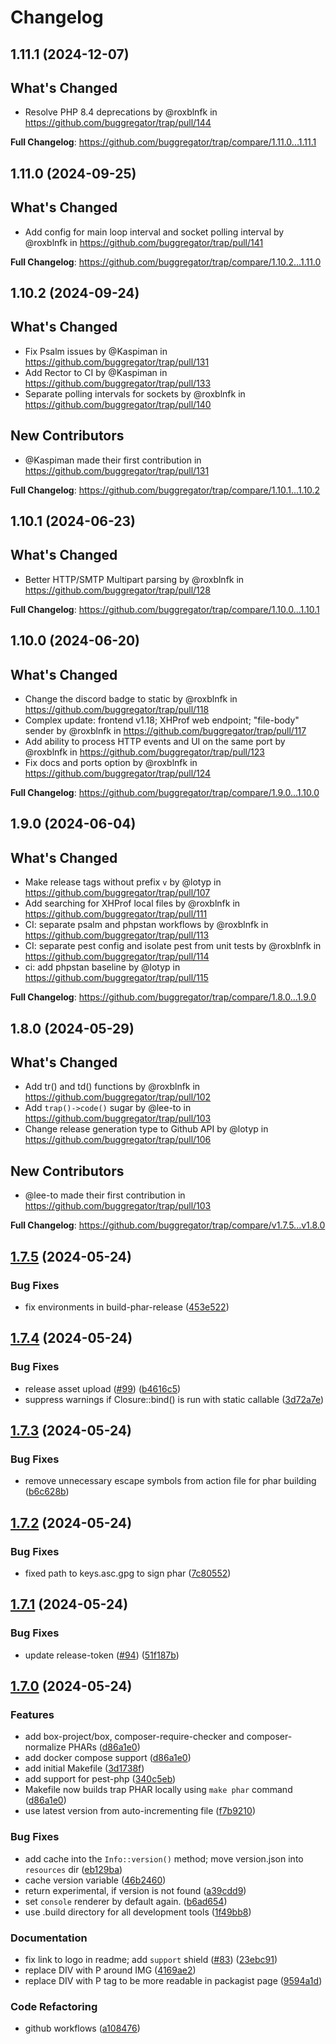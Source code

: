 # Changelog

## 1.11.1 (2024-12-07)

## What's Changed
* Resolve PHP 8.4 deprecations by @roxblnfk in https://github.com/buggregator/trap/pull/144


**Full Changelog**: https://github.com/buggregator/trap/compare/1.11.0...1.11.1

## 1.11.0 (2024-09-25)

## What's Changed
* Add config for main loop interval and socket polling interval by @roxblnfk in https://github.com/buggregator/trap/pull/141


**Full Changelog**: https://github.com/buggregator/trap/compare/1.10.2...1.11.0

## 1.10.2 (2024-09-24)

## What's Changed
* Fix Psalm issues by @Kaspiman in https://github.com/buggregator/trap/pull/131
* Add Rector to CI by @Kaspiman in https://github.com/buggregator/trap/pull/133
* Separate polling intervals for sockets by @roxblnfk in https://github.com/buggregator/trap/pull/140

## New Contributors
* @Kaspiman made their first contribution in https://github.com/buggregator/trap/pull/131

**Full Changelog**: https://github.com/buggregator/trap/compare/1.10.1...1.10.2

## 1.10.1 (2024-06-23)

## What's Changed
* Better HTTP/SMTP Multipart parsing by @roxblnfk in https://github.com/buggregator/trap/pull/128


**Full Changelog**: https://github.com/buggregator/trap/compare/1.10.0...1.10.1

## 1.10.0 (2024-06-20)

## What's Changed
* Change the discord badge to static by @roxblnfk in https://github.com/buggregator/trap/pull/118
* Complex update: frontend v1.18; XHProf web endpoint; "file-body" sender by @roxblnfk in https://github.com/buggregator/trap/pull/117
* Add ability to process HTTP events and UI on the same port by @roxblnfk in https://github.com/buggregator/trap/pull/123
* Fix docs and ports option by @roxblnfk in https://github.com/buggregator/trap/pull/124


**Full Changelog**: https://github.com/buggregator/trap/compare/1.9.0...1.10.0

## 1.9.0 (2024-06-04)

## What's Changed
* Make release tags without prefix `v` by @lotyp in https://github.com/buggregator/trap/pull/107
* Add searching for XHProf local files by @roxblnfk in https://github.com/buggregator/trap/pull/111
* CI: separate psalm and phpstan workflows by @roxblnfk in https://github.com/buggregator/trap/pull/113
* CI: separate pest config and isolate pest from unit tests by @roxblnfk in https://github.com/buggregator/trap/pull/114
* ci: add phpstan baseline by @lotyp in https://github.com/buggregator/trap/pull/115


**Full Changelog**: https://github.com/buggregator/trap/compare/1.8.0...1.9.0

## 1.8.0 (2024-05-29)

## What's Changed
* Add tr() and td() functions by @roxblnfk in https://github.com/buggregator/trap/pull/102
* Add `trap()->code()` sugar by @lee-to in https://github.com/buggregator/trap/pull/103
* Change release generation type to Github API by @lotyp in https://github.com/buggregator/trap/pull/106

## New Contributors
* @lee-to made their first contribution in https://github.com/buggregator/trap/pull/103

**Full Changelog**: https://github.com/buggregator/trap/compare/v1.7.5...v1.8.0

## [1.7.5](https://github.com/buggregator/trap/compare/v1.7.4...v1.7.5) (2024-05-24)


### Bug Fixes

* fix environments in build-phar-release ([453e522](https://github.com/buggregator/trap/commit/453e522b6c49c6e9d54cd6256137c8f25925939f))

## [1.7.4](https://github.com/buggregator/trap/compare/v1.7.3...v1.7.4) (2024-05-24)


### Bug Fixes

* release asset upload ([#99](https://github.com/buggregator/trap/issues/99)) ([b4616c5](https://github.com/buggregator/trap/commit/b4616c52056cd1803b2d3990178577537a694147))
* suppress warnings if Closure::bind() is run with static callable ([3d72a7e](https://github.com/buggregator/trap/commit/3d72a7ef551bd2f21b0935826e8093a58da0b774))

## [1.7.3](https://github.com/buggregator/trap/compare/v1.7.2...v1.7.3) (2024-05-24)


### Bug Fixes

* remove unnecessary escape symbols from action file for phar building ([b6c628b](https://github.com/buggregator/trap/commit/b6c628b62f7a831a9ccca7c3b62a5834f2aa5453))

## [1.7.2](https://github.com/buggregator/trap/compare/v1.7.1...v1.7.2) (2024-05-24)


### Bug Fixes

* fixed path to keys.asc.gpg to sign phar ([7c80552](https://github.com/buggregator/trap/commit/7c80552635d0703e2cbd15bde3a76eedc5adcb08))

## [1.7.1](https://github.com/buggregator/trap/compare/v1.7.0...v1.7.1) (2024-05-24)


### Bug Fixes

* update release-token ([#94](https://github.com/buggregator/trap/issues/94)) ([51f187b](https://github.com/buggregator/trap/commit/51f187b743941093a33d86daba2ba5c815dd62de))

## [1.7.0](https://github.com/buggregator/trap/compare/1.6.0...v1.7.0) (2024-05-24)


### Features

* add box-project/box, composer-require-checker and composer-normalize PHARs ([d86a1e0](https://github.com/buggregator/trap/commit/d86a1e04d5512f32adfa643d0ac43f3c888aa64a))
* add docker compose support ([d86a1e0](https://github.com/buggregator/trap/commit/d86a1e04d5512f32adfa643d0ac43f3c888aa64a))
* add initial Makefile ([3d1738f](https://github.com/buggregator/trap/commit/3d1738fff0e0784a67930340bee7d493ffeacba5))
* add support for pest-php ([340c5eb](https://github.com/buggregator/trap/commit/340c5eb941bc8b805db1cb39cb2bde7259a42911))
* Makefile now builds trap PHAR locally using `make phar` command ([d86a1e0](https://github.com/buggregator/trap/commit/d86a1e04d5512f32adfa643d0ac43f3c888aa64a))
* use latest version from auto-incrementing file ([f7b9210](https://github.com/buggregator/trap/commit/f7b9210ad152347963956d3bfcd56e2206a44a67))


### Bug Fixes

* add cache into the `Info::version()` method; move version.json into `resources` dir ([eb129ba](https://github.com/buggregator/trap/commit/eb129ba460c95755302890ae910f4649fb27d11b))
* cache version variable ([46b2460](https://github.com/buggregator/trap/commit/46b2460edef7f6239df6d6b2e00b49e82b1d5cdd))
* return experimental, if version is not found ([a39cdd9](https://github.com/buggregator/trap/commit/a39cdd90f401e1c20b9e831bb01f5721edf4a921))
* set `console` renderer by default again. ([b6ad654](https://github.com/buggregator/trap/commit/b6ad65463b55afd0670b46b96b95197f2061e573))
* use .build directory for all development tools ([1f49bb8](https://github.com/buggregator/trap/commit/1f49bb8e0249a01d7080ea6bedeea6b6e6ae80b2))


### Documentation

* fix link to logo in readme; add `support` shield ([#83](https://github.com/buggregator/trap/issues/83)) ([23ebc91](https://github.com/buggregator/trap/commit/23ebc91337ec5a943e7f2245de3ad944abfe4e67))
* replace DIV with P around IMG ([4169ae2](https://github.com/buggregator/trap/commit/4169ae28a11a0e5fd38219612bf79cdaa021d44f))
* replace DIV with P tag to be more readable in packagist page ([9594a1d](https://github.com/buggregator/trap/commit/9594a1dadc6e5d0bdf02ad6f8c5f9ec24be738de))


### Code Refactoring

* github workflows ([a108476](https://github.com/buggregator/trap/commit/a108476c674fac90f08e0576fb480946cc211293))
